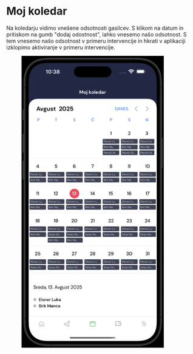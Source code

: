 # Moj koledar

Na koledarju vidimo vnešene odsotnosti gasilcev. S klikom na datum in pritiskom na gumb "dodaj odostnost", lahko vnesemo našo odsotnost. S tem vnesemo našo odsotnost v primeru intervencije in hkrati v aplikaciji izklopimo aktiviranje v primeru intervencije.

<figure><img src="../.gitbook/assets/pasted-movie-6258.png" alt="" width="375"><figcaption></figcaption></figure>
